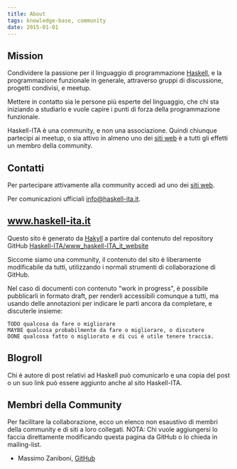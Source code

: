 ```yaml
---
title: About
tags: knowledge-base, community
date: 2015-01-01
---
```


## Mission

Condividere la passione per il linguaggio di programmazione [Haskell](https://www.haskell.org), e la programmazione funzionale in generale, attraverso gruppi di discussione, progetti condivisi, e meetup.

Mettere in contatto sia le persone più esperte del linguaggio, che chi sta iniziando a studiarlo e vuole capire i punti di forza della programmazione funzionale.

Haskell-ITA è una community, e non una associazione. Quindi chiunque partecipi ai meetup, o sia attivo in almeno uno dei [siti web](#footer) è a tutti gli effetti un membro della community.

## Contatti

Per partecipare attivamente alla community accedi ad uno dei [siti web](#footer).

Per comunicazioni ufficiali [info@haskell-ita.it](mailto:info@haskell-ita.it).

## www.haskell-ita.it

Questo sito è generato da [Hakyll](https://jaspervdj.be/hakyll/) a partire dal contenuto del repository GitHub [Haskell-ITA/www_haskell-ITA_it_website](https://github.com/Haskell-ITA/www_haskell-ita_it_website) 

Siccome siamo una community, il contenuto del sito è liberamente modificabile da tutti, utilizzando i normali strumenti di collaborazione di GitHub.

Nel caso di documenti con contenuto "work in progress", è possibile pubblicarli in formato draft, per renderli accessibili comunque a tutti, ma usando delle annotazioni per indicare le parti ancora da completare, e discuterle insieme: 

    TODO qualcosa da fare o migliorare
    MAYBE qualcosa probabilmente da fare o migliorare, o discutere 
    DONE qualcosa fatto o migliorato e di cui è utile tenere traccia.

## Blogroll

Chi è autore di post relativi ad Haskell può comunicarlo e una copia del post o un suo link può essere aggiunto anche al sito Haskell-ITA.

## Membri della Community

Per facilitare la collaborazione, ecco un elenco non esaustivo di membri della community e di siti a loro collegati. NOTA: Chi vuole aggiungersi lo faccia direttamente modificando questa pagina da GitHub o lo chieda in mailing-list.

* Massimo Zaniboni, [GitHub](https://github.com/massimo-zaniboni)



